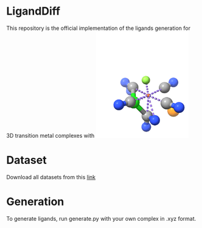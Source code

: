 # LigandDiff
This repository is the official implementation of the ligands generation for 3D transition metal complexes with ![diffusion models](https://github.com/Neon8988/LigandDiff/blob/main/image/example.gif)
# Dataset
Download all datasets from this [link](https://zenodo.org/records/10651292)
# Generation
To generate ligands, run generate.py with your own complex in .xyz format. 
